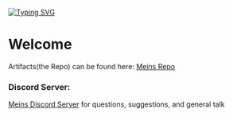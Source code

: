 <a href="https://git.io/typing-svg"><img src="https://readme-typing-svg.demolab.com?font=Fira+Code&pause=500&color=01838D&repeat=true&width=435&lines=Hi+there.;Feel+free+to+explore+my+repos!;%EF%BF%B0;%EF%BF%B0;%EF%BF%B0" alt="Typing SVG" /></a>

# Welcome

Artifacts(the Repo) can be found here: [Meins Repo](http://repo.etwas--anders.de:8081)

### Discord Server:
[Meins Discord Server](https://discord.gg/vytuPSmJ4c) for questions, suggestions, and general talk
